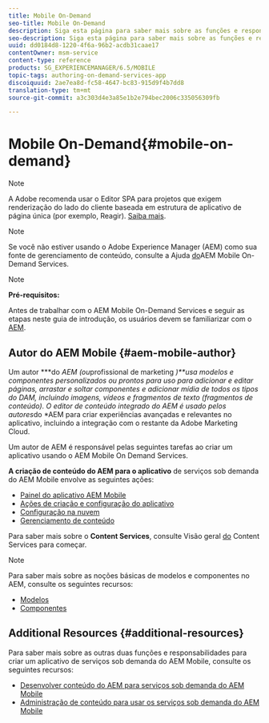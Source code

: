 ```yaml
---
title: Mobile On-Demand
seo-title: Mobile On-Demand
description: Siga esta página para saber mais sobre as funções e responsabilidades do autor dos serviços sob demanda do AEM Mobile.
seo-description: Siga esta página para saber mais sobre as funções e responsabilidades do autor dos serviços sob demanda do AEM Mobile.
uuid: dd0184d8-1220-4f6a-96b2-acdb31caae17
contentOwner: msm-service
content-type: reference
products: SG_EXPERIENCEMANAGER/6.5/MOBILE
topic-tags: authoring-on-demand-services-app
discoiquuid: 2ae7ea8d-fc58-4647-bc83-915d9f4b7dd8
translation-type: tm+mt
source-git-commit: a3c303d4e3a85e1b2e794bec2006c335056309fb

---
```



# Mobile On-Demand{#mobile-on-demand}

>[!NOTE]
>
>A Adobe recomenda usar o Editor SPA para projetos que exigem renderização do lado do cliente baseada em estrutura de aplicativo de página única (por exemplo, Reagir). [Saiba mais](/help/sites-developing/spa-overview.md).

>[!NOTE]
>
>Se você não estiver usando o Adobe Experience Manager (AEM) como sua fonte de gerenciamento de conteúdo, consulte a Ajuda [do](https://helpx.adobe.com/digital-publishing-solution/topics.html)AEM Mobile On-Demand Services.

>[!NOTE]
>
>**Pré-requisitos:**
>
>Antes de trabalhar com o AEM Mobile On-Demand Services e seguir as etapas neste guia de introdução, os usuários devem se familiarizar com o [AEM](/help/sites-deploying/deploy.md).

## Autor do AEM Mobile {#aem-mobile-author}

Um autor ***do *AEM (ou*profissional de marketing *)**usa modelos e componentes personalizados ou prontos para uso para adicionar e editar páginas, arrastar e soltar componentes e adicionar mídia de todos os tipos do DAM, incluindo imagens, vídeos e fragmentos de texto (fragmentos de conteúdo). O editor de conteúdo integrado do AEM é usado pelos autores*do *AEM para criar experiências avançadas e relevantes no aplicativo, incluindo a integração com o restante da Adobe Marketing Cloud.

Um autor de AEM é responsável pelas seguintes tarefas ao criar um aplicativo usando o AEM Mobile On Demand Services.

**A criação de conteúdo do AEM para o aplicativo** de serviços sob demanda do AEM Mobile envolve as seguintes ações:

* [Painel do aplicativo AEM Mobile](/help/mobile/mobile-apps-ondemand-application-dashboard.md)
* [Ações de criação e configuração do aplicativo](/help/mobile/mobile-apps-ondemand-application-create-configure-action.md)
* [Configuração na nuvem](/help/mobile/mobile-on-demand-associating-an-on-demand-app-to-cloud-configuration.md)
* [Gerenciamento de conteúdo](/help/mobile/mobile-apps-ondemand-manage-content-ondemand.md)

Para saber mais sobre o **Content Services**, consulte Visão geral [do](/help/mobile/develop-content-as-a-service.md) Content Services para começar.

>[!NOTE]
>
>Para saber mais sobre as noções básicas de modelos e componentes no AEM, consulte os seguintes recursos:
>
>* [Modelos](/help/sites-developing/templates.md)
>* [Componentes](/help/sites-developing/components.md)
>



## Additional Resources {#additional-resources}

Para saber mais sobre as outras duas funções e responsabilidades para criar um aplicativo de serviços sob demanda do AEM Mobile, consulte os seguintes recursos:

* [Desenvolver conteúdo do AEM para serviços sob demanda do AEM Mobile](/help/mobile/aem-mobile-on-demand.md)
* [Administração de conteúdo para usar os serviços sob demanda do AEM Mobile](/help/mobile/aem-mobile.md)

